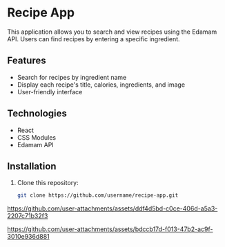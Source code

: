 # Recipe App

This application allows you to search and view recipes using the Edamam API. Users can find recipes by entering a specific ingredient.

## Features

- Search for recipes by ingredient name
- Display each recipe's title, calories, ingredients, and image
- User-friendly interface

## Technologies

- React
- CSS Modules
- Edamam API

## Installation

1. Clone this repository:
   ```bash
   git clone https://github.com/username/recipe-app.git


https://github.com/user-attachments/assets/ddf4d5bd-c0ce-406d-a5a3-2207c71b32f3

https://github.com/user-attachments/assets/bdccb17d-f013-47b2-ac9f-3010e936d881








